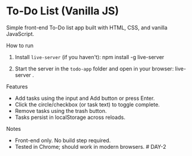 # To-Do List (Vanilla JS)

Simple front-end To-Do list app built with HTML, CSS, and vanilla JavaScript.

How to run

1. Install `live-server` (if you haven't):
   npm install -g live-server

2. Start the server in the `todo-app` folder and open in your browser:
   live-server .

Features

- Add tasks using the input and Add button or press Enter.
- Click the circle/checkbox (or task text) to toggle complete.
- Remove tasks using the trash button.
- Tasks persist in localStorage across reloads.

Notes

- Front-end only. No build step required.
- Tested in Chrome; should work in modern browsers.
#   D A Y - 2  
 